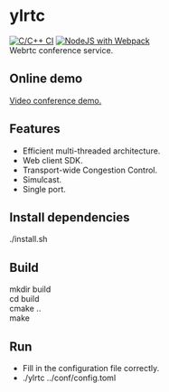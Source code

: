 # ylrtc
[![C/C++ CI](https://github.com/wxxit/ylrtc/actions/workflows/cmake.yml/badge.svg)](https://github.com/wxxit/ylrtc/actions/workflows/cmake.yml) [![NodeJS with Webpack](https://github.com/wxxit/ylrtc/actions/workflows/webpack.yml/badge.svg)](https://github.com/wxxit/ylrtc/actions/workflows/webpack.yml)  
Webrtc conference service.

## Online demo
[Video conference demo.](https://ffrtc.com)

## Features
+ Efficient multi-threaded architecture.
+ Web client SDK.
+ Transport-wide Congestion Control.
+ Simulcast.
+ Single port.

## Install dependencies
./install.sh

## Build
mkdir build  
cd build  
cmake ..  
make

## Run
+ Fill in the configuration file correctly.
+ ./ylrtc ../conf/config.toml